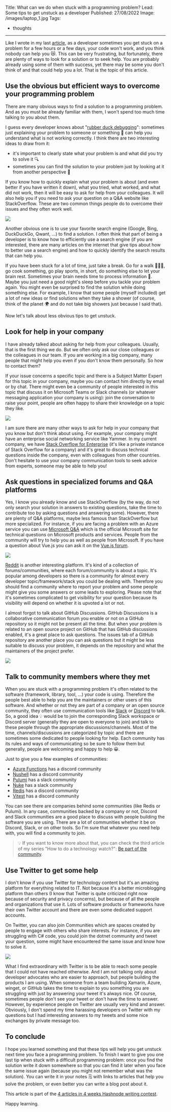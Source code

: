 Title: What can we do when stuck with a programming problem?
Lead: Some tips to get unstuck as a developer
Published: 27/08/2022
Image: /images/laptop_1.jpg
Tags:
  - thoughts
---

Like I wrote in my last [article](https://www.techwatching.dev/posts/be-a-developer), as a developer sometimes you get stuck on a problem for a few hours or a few days, your code won't work, and you think nobody can help you 😿. This can be very frustrating, but fortunately, there are plenty of ways to look for a solution or to seek help. You are probably already using some of them with success, yet there may be some you don't think of and that could help you a lot. That is the topic of this article.

## Use the obvious but efficient ways to overcome your programming problem

There are many obvious ways to find a solution to a programming problem. And as you must be already familiar with them, I won't spend too much time talking to you about them. 

I guess every developer knows about "[rubber duck debugging](https://en.wikipedia.org/wiki/Rubber_duck_debugging)": sometimes just explaining your problem to someone or something 🦆 can help you understand what is not working correctly. I think there are two interesting ideas to draw from it: 
- it's important to clearly state what your problem is and what did you try to solve it 🔍
- sometimes you can find the solution to your problem just by looking at it from another perspective 🔭

If you know how to quickly explain what your problem is about (and even better if you have written it down), what you tried, what worked, and what did not work, then it will be easy to ask for help from your colleagues. It will also help you if you need to ask your question on a Q&A website like StackOverflow. These are two common things people do to overcome their issues and they often work well.

<img src="/posts/images/getunstuck_google.jpg" class="img-fluid centered-img">

Another obvious one is to use your favorite search engine (Google, Bing, DuckDuckGo, Qwant, ...) to find a solution. I often think that part of being a developer is to know how to efficiently use a search engine (if you are interested, there are many articles on the internet that give tips about how to better use a search engine) and how to quickly identify the search results that can help you.

If you have been stuck for a lot of time, just take a break. Go for a walk 🚶🏽‍♀️, go cook something, go play sports, in short, do something else to let your brain rest. Sometimes your brain needs time to process information 🧠. Maybe you just need a good night's sleep before you tackle your problem again. You might even be surprised to find the solution while doing something else. For example, I know that some people (myself included) get a lot of new ideas or find solutions when they take a shower (of course, think of the planet 🌍 and do not take big showers just because I said that).

Now let's talk about less obvious tips to get unstuck.

## Look for help in your company

I have already talked about asking for help from your colleagues. Usually, that is the first thing we do. But we often only ask our close colleagues or the colleagues in our team. If you are working in a big company, many people that might help you even if you don't know them personally. So how to contact them?

If your issue concerns a specific topic and there is a Subject Matter Expert for this topic in your company, maybe you can contact him directly by email or by chat. There might even be a community of people interested in this topic that discuss it on Microsoft Teams or Slack channels (or whatever messaging application your company is using): join the conversation to raise your point, people are often happy to share their knowledge on a topic they like. 

<img src="/posts/images/getunstuck_help.jpg" class="img-fluid centered-img">

I am sure there are many other ways to ask for help in your company that you know but don't think about using. For example, your company might have an enterprise social networking service like Yammer. In my current company, we have [Stack Overflow for Enterprise](https://stackoverflow.co/teams) (it's like a private instance of Stack Overflow for a company) and it's great to discuss technical questions inside the company, even with colleagues from other countries. Don't hesitate to use your company communication tools to seek advice from experts, someone may be able to help you!

## Ask questions in specialized forums and Q&A platforms

Yes, I know you already know and use StackOverflow (by the way, do not only search your solution in answers to existing questions, take the time to contribute too by asking questions and answering some). However, there are plenty of Q&A platforms, maybe less famous than StackOverflow but more specialized. For instance, if you are facing a problem with an Azure service you can use [Microsoft Q&A](https://docs.microsoft.com/en-us/answers/) which is the official Microsoft site for technical questions on Microsoft products and services. People from the community will try to help you as well as people from Microsoft. If you have a question about Vue.js you can ask it on the [Vue.js forum](https://forum.vuejs.org/).

<img src="/posts/images/getunstuck_microsoft_qna.png" class="img-fluid centered-img">

[Reddit](https://www.reddit.com/) is another interesting platform. It's kind of a collection of forums/communities, where each forum/community is about a topic. It's popular among developers so there is a community for almost every developer topic/framework/stack you could be dealing with. Therefore you should find a community where to report your problem and some people might give you some answers or some leads to exploring. Please note that it's sometimes complicated to get visibility for your question because its visibility will depend on whether it is upvoted a lot or not.

I almost forgot to talk about GitHub Discussions. GitHub Discussions is a collaborative communication forum you enable or not on a GitHub repository so it might not be present all the time. But when your problem is related to an open source project on GitHub that has GitHub discussions enabled, it's a great place to ask questions. The issues tab of a GitHub repository are another place you can ask questions but it might be less suitable to discuss your problem, it depends on the repository and what the maintainers of the project prefer.

<img src="/posts/images/getunstuck_pulumi.png" class="img-fluid centered-img">

## Talk to community members where they met

When you are stuck with a programming problem it's often related to the software (framework, library, tool, ...) your code is using. Therefore the people best able to help you are the maintainers or other users of this software. And whether or not they are part of a company or an open source community, they often use communication tools like [Slack](https://slack.com/) or [Discord](https://discord.com/) to talk. So, a good idea 💡 would be to join the corresponding Slack workspace or Discord server (generally they are open to everyone to join) and talk to these people through the appropriate discussions/channels. Most of the time, channels/discussions are categorized by topic and there are sometimes some dedicated to people looking for help. Each community has its rules and ways of communicating so be sure to follow them but generally, people are welcoming and happy to help 😀.


Just to give you a few examples of communities:
- [Azure Functions](http://aka.ms/functions/discord) has a discord community
- [Nushell](https://discord.gg/NtAbbGn) has a discord community
- [Pulumi](https://slack.pulumi.com/) has a slack community
- [Nuke](https://communityinviter.com/apps/nukebuildnet/nuke) has a slack community
- [Redis](https://discord.gg/redis) has a discord community
- [Vitest](https://chat.vitest.dev/) has a discord community


You can see there are companies behind some communities (like Redis or Pulumi). In any case, communities backed by a company or not, Discord and Slack communities are a good place to discuss with people building the software you are using. There are a lot of communities whether it be on Discord, Slack, or on other tools. So I'm sure that whatever you need help with, you will find a community to join.

> 💡 If you want to know more about that, you can check the third article of my series "How to do a technology watch?": [Be part of the community](https://www.techwatching.dev/posts/technology-watch-part3).

## Use Twitter to get some help

I don't know if you use Twitter for technology content but it's an amazing platform for everything related to IT. Not because it's a better microblogging platform than others (I know that Twitter is quite criticized right now because of security and privacy concerns), but because of all the people and organizations that use it. Lots of software products or frameworks have their own Twitter account and there are even some dedicated support accounts.

<div align="center">
  <?# Twitter 1558416474565394434 /?>
</div>

On Twitter, you can also join Communities which are spaces created by people to engage with others who share interests. For instance, if you are struggling with C# code, you could join the dotnet community and tweet your question, some might have encountered the same issue and know how to solve it.

<img src="/posts/images/getunstuck_twitter_communities.png" class="img-fluid centered-img">

What I find extraordinary with Twitter is to be able to reach some people that I could not have reached otherwise. And I am not talking only about developer advocates who are easier to approach, but people building the products I am using. When someone from a team building Xamarin, Azure, winget, or GitHub takes the time to explain to you something you are struggling with just by answering your tweet it's always nice. Of course, sometimes people don't see your tweet or don't have the time to answer. However, by experience people on Twitter are usually very kind and answer. Obviously, I don't spend my time harassing developers on Twitter with my questions but I had interesting answers to my tweets and some nice exchanges by private message too.

<div align="center">
  <?# Twitter 1559993129603895297 /?>
</div>

## To conclude

I hope you learned something and that these tips will help you get unstuck next time you face a programming problem. To finish I want to give you one last tip when stuck with a difficult programming problem: once you find the solution write it down somewhere so that you can find it later when you face the same issue again (because you might not remember what was the solution). You can write it in your notes 🗒️ with links to articles that help you solve the problem, or even better you can write a blog post about it.

This article is part of the [4 articles in 4 weeks Hashnode writing contest](https://townhall.hashnode.com/4-articles-in-4-weeks-hashnode-writing-contest).

Happy learning.

